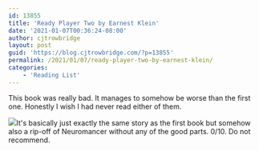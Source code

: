 ```yaml
---
id: 13855
title: 'Ready Player Two by Earnest Klein'
date: '2021-01-07T00:36:24-08:00'
author: cjtrowbridge
layout: post
guid: 'https://blog.cjtrowbridge.com/?p=13855'
permalink: /2021/01/07/ready-player-two-by-earnest-klein/
categories:
    - 'Reading List'
---
```


This book was really bad. It manages to somehow be worse than the first one. Honestly I wish I had never read either of them.

[![](https://blog.cjtrowbridge.com/wp-content/uploads/2021/01/811W9hHXiwL-1-1.jpg)](https://blog.cjtrowbridge.com/wp-content/uploads/2021/01/811W9hHXiwL-1-1.jpg)It's basically just exactly the same story as the first book but somehow also a rip-off of Neuromancer without any of the good parts. 0/10. Do not recommend. 